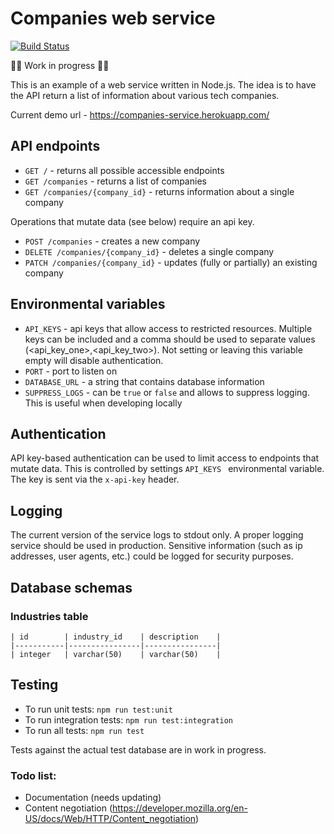 # Companies web service

[![Build Status](https://travis-ci.com/davidc6/companies-service.svg?token=rQoC61ZuGqZDdxu3Y8ZD&branch=main)](https://travis-ci.com/davidc6/companies-service)

:construction::construction_worker: Work in progress :construction::construction_worker:

This is an example of a web service written in Node.js. The idea is to have the API return a list of information about various tech companies.

Current demo url - https://companies-service.herokuapp.com/

## API endpoints

* `GET /` - returns all possible accessible endpoints
* `GET /companies` - returns a list of companies
* `GET /companies/{company_id}` - returns information about a single company

Operations that mutate data (see below) require an api key.

* `POST /companies` - creates a new company
* `DELETE /companies/{company_id}` - deletes a single company
* `PATCH /companies/{company_id}` - updates (fully or partially) an existing company

## Environmental variables

* `API_KEYS` - api keys that allow access to restricted resources. Multiple keys can be included and a comma should be used to separate values (<api_key_one>,<api_key_two>). Not setting or leaving this variable empty will disable authentication.
* `PORT` - port to listen on
* `DATABASE_URL` - a string that contains database information
* `SUPPRESS_LOGS` - can be `true` or `false` and allows to suppress logging. This is useful when developing locally

## Authentication

API key-based authentication can be used to limit access to endpoints that mutate data. This is controlled by settings `API_KEYS ` environmental variable. The key is sent via the `x-api-key` header.

## Logging

The current version of the service logs to stdout only. A proper logging service should be used in production. Sensitive information (such as ip addresses, user agents, etc.) could be logged for security purposes.

## Database schemas

### Industries table

```
| id        | industry_id    | description    |
|-----------|----------------|----------------|
| integer   | varchar(50)    | varchar(50)    | 
```

## Testing

* To run unit tests: `npm run test:unit`
* To run integration tests: `npm run test:integration`
* To run all tests: `npm run test`

Tests against the actual test database are in work in progress. 

### Todo list:

- Documentation (needs updating)
- Content negotiation (https://developer.mozilla.org/en-US/docs/Web/HTTP/Content_negotiation)
